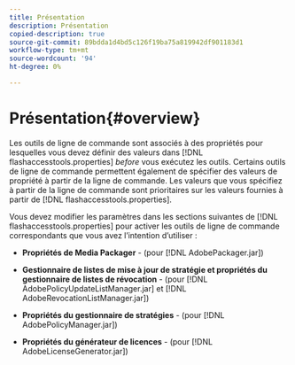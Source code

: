 ```yaml
---
title: Présentation
description: Présentation
copied-description: true
source-git-commit: 89bdda1d4bd5c126f19ba75a819942df901183d1
workflow-type: tm+mt
source-wordcount: '94'
ht-degree: 0%

---
```



# Présentation{#overview}

Les outils de ligne de commande sont associés à des propriétés pour lesquelles vous devez définir des valeurs dans [!DNL flashaccesstools.properties] *before* vous exécutez les outils. Certains outils de ligne de commande permettent également de spécifier des valeurs de propriété à partir de la ligne de commande. Les valeurs que vous spécifiez à partir de la ligne de commande sont prioritaires sur les valeurs fournies à partir de [!DNL flashaccesstools.properties].

Vous devez modifier les paramètres dans les sections suivantes de [!DNL flashaccesstools.properties] pour activer les outils de ligne de commande correspondants que vous avez l’intention d’utiliser :

* **Propriétés de Media Packager** - (pour [!DNL AdobePackager.jar])

* **Gestionnaire de listes de mise à jour de stratégie et propriétés du gestionnaire de listes de révocation** - (pour [!DNL AdobePolicyUpdateListManager.jar] et [!DNL AdobeRevocationListManager.jar])

* **Propriétés du gestionnaire de stratégies** - (pour [!DNL AdobePolicyManager.jar])

* **Propriétés du générateur de licences** - (pour [!DNL AdobeLicenseGenerator.jar])

